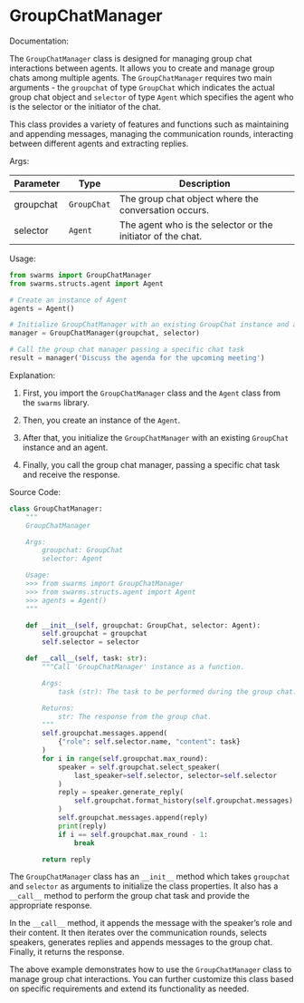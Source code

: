 # GroupChatManager
Documentation:

The `GroupChatManager` class is designed for managing group chat interactions between agents. It allows you to create and manage group chats among multiple agents. The `GroupChatManager` requires two main arguments - the `groupchat` of type `GroupChat` which indicates the actual group chat object and `selector` of type `Agent` which specifies the agent who is the selector or the initiator of the chat.

This class provides a variety of features and functions such as maintaining and appending messages, managing the communication rounds, interacting between different agents and extracting replies.

Args:

| Parameter | Type         | Description                                      |
|-----------|--------------|--------------------------------------------------|
| groupchat | `GroupChat`  | The group chat object where the conversation occurs. |
| selector  | `Agent`      | The agent who is the selector or the initiator of the chat. |
Usage:

```python
from swarms import GroupChatManager
from swarms.structs.agent import Agent

# Create an instance of Agent
agents = Agent()

# Initialize GroupChatManager with an existing GroupChat instance and an agent
manager = GroupChatManager(groupchat, selector)

# Call the group chat manager passing a specific chat task
result = manager('Discuss the agenda for the upcoming meeting')
```

Explanation:

1. First, you import the `GroupChatManager` class and the `Agent` class from the `swarms` library.

2. Then, you create an instance of the `Agent`.

3. After that, you initialize the `GroupChatManager` with an existing `GroupChat` instance and an agent.

4. Finally, you call the group chat manager, passing a specific chat task and receive the response.

Source Code:

```python
class GroupChatManager:
    """
    GroupChatManager

    Args:
        groupchat: GroupChat
        selector: Agent

    Usage:
    >>> from swarms import GroupChatManager
    >>> from swarms.structs.agent import Agent
    >>> agents = Agent()
    """

    def __init__(self, groupchat: GroupChat, selector: Agent):
        self.groupchat = groupchat
        self.selector = selector

    def __call__(self, task: str):
        """Call 'GroupChatManager' instance as a function.

        Args:
            task (str): The task to be performed during the group chat.

        Returns:
            str: The response from the group chat.
        """
        self.groupchat.messages.append(
            {"role": self.selector.name, "content": task}
        )
        for i in range(self.groupchat.max_round):
            speaker = self.groupchat.select_speaker(
                last_speaker=self.selector, selector=self.selector
            )
            reply = speaker.generate_reply(
                self.groupchat.format_history(self.groupchat.messages)
            )
            self.groupchat.messages.append(reply)
            print(reply)
            if i == self.groupchat.max_round - 1:
                break

        return reply
```

The `GroupChatManager` class has an `__init__` method which takes `groupchat` and `selector` as arguments to initialize the class properties. It also has a `__call__` method to perform the group chat task and provide the appropriate response.

In the `__call__` method, it appends the message with the speaker’s role and their content. It then iterates over the communication rounds, selects speakers, generates replies and appends messages to the group chat. Finally, it returns the response.

The above example demonstrates how to use the `GroupChatManager` class to manage group chat interactions. You can further customize this class based on specific requirements and extend its functionality as needed.
